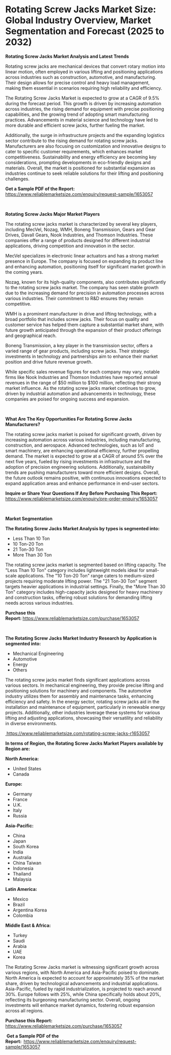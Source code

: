 <p><h1>Rotating Screw Jacks Market Size: Global Industry Overview, Market Segmentation and Forecast (2025 to 2032)</h1></p><p><strong>Rotating Screw Jacks Market Analysis and Latest Trends</strong></p>
<p><p>Rotating screw jacks are mechanical devices that convert rotary motion into linear motion, often employed in various lifting and positioning applications across industries such as construction, automotive, and manufacturing. Their design allows for precise control and heavy load management, making them essential in scenarios requiring high reliability and efficiency.</p><p>The Rotating Screw Jacks Market is expected to grow at a CAGR of 9.5% during the forecast period. This growth is driven by increasing automation across industries, the rising demand for equipment with precise positioning capabilities, and the growing trend of adopting smart manufacturing practices. Advancements in material science and technology have led to more durable and efficient screw jacks, further fueling the market.</p><p>Additionally, the surge in infrastructure projects and the expanding logistics sector contribute to the rising demand for rotating screw jacks. Manufacturers are also focusing on customization and innovative designs to cater to specific customer requirements, which enhances market competitiveness. Sustainability and energy efficiency are becoming key considerations, prompting developments in eco-friendly designs and materials. Overall, the market is positioned for substantial expansion as industries continue to seek reliable solutions for their lifting and positioning challenges.</p></p>
<p><strong>Get a Sample PDF of the Report:&nbsp;</strong> <a href="https://www.reliablemarketsize.com/enquiry/request-sample/1653057?utm_campaign=2526&utm_medium=2&utm_source=Github&utm_content=ia&utm_term=18042025&utm_id=rotating-screw-jacks">https://www.reliablemarketsize.com/enquiry/request-sample/1653057</a></p>
<p>&nbsp;</p>
<p><strong>Rotating Screw Jacks Major Market Players</strong></p>
<p><p>The rotating screw jacks market is characterized by several key players, including MecVel, Nozag, WMH, Boneng Transmission, Gears and Gear Drives, Davall Gears, Nook Industries, and Thomson Industries. These companies offer a range of products designed for different industrial applications, driving competition and innovation in the sector.</p><p>MecVel specializes in electronic linear actuators and has a strong market presence in Europe. The company is focused on expanding its product line and enhancing automation, positioning itself for significant market growth in the coming years.</p><p>Nozag, known for its high-quality components, also contributes significantly to the rotating screw jacks market. The company has seen stable growth due to the increasing demand for precision in automation processes across various industries. Their commitment to R&D ensures they remain competitive.</p><p>WMH is a prominent manufacturer in drive and lifting technology, with a broad portfolio that includes screw jacks. Their focus on quality and customer service has helped them capture a substantial market share, with future growth anticipated through the expansion of their product offerings and geographical reach.</p><p>Boneng Transmission, a key player in the transmission sector, offers a varied range of gear products, including screw jacks. Their strategic investments in technology and partnerships aim to enhance their market position and drive future revenue growth.</p><p>While specific sales revenue figures for each company may vary, notable firms like Nook Industries and Thomson Industries have reported annual revenues in the range of $50 million to $100 million, reflecting their strong market influence. As the rotating screw jacks market continues to grow, driven by industrial automation and advancements in technology, these companies are poised for ongoing success and expansion.</p></p>
<p>&nbsp;</p>
<p><strong>What Are The Key Opportunities For Rotating Screw Jacks Manufacturers?</strong></p>
<p><p>The rotating screw jacks market is poised for significant growth, driven by increasing automation across various industries, including manufacturing, construction, and aerospace. Advanced technologies, such as IoT and smart machinery, are enhancing operational efficiency, further propelling demand. The market is expected to grow at a CAGR of around 5% over the next five years, fueled by rising investments in infrastructure and the adoption of precision engineering solutions. Additionally, sustainability trends are pushing manufacturers toward more efficient designs. Overall, the future outlook remains positive, with continuous innovations expected to expand application areas and enhance performance in end-user sectors.</p></p>
<p><strong>Inquire or Share Your Questions If Any Before Purchasing This Report:</strong> <a href="https://www.reliablemarketsize.com/enquiry/pre-order-enquiry/1653057?utm_campaign=2526&utm_medium=2&utm_source=Github&utm_content=ia&utm_term=18042025&utm_id=rotating-screw-jacks">https://www.reliablemarketsize.com/enquiry/pre-order-enquiry/1653057</a></p>
<p>&nbsp;</p>
<p><strong>Market Segmentation</strong></p>
<p><strong>The Rotating Screw Jacks Market Analysis by types is segmented into:</strong></p>
<p><ul><li>Less Than 10 Ton</li><li>10 Ton-20 Ton</li><li>21 Ton-30 Ton</li><li>More Than 30 Ton</li></ul></p>
<p><p>The rotating screw jacks market is segmented based on lifting capacity. The "Less Than 10 Ton" category includes lightweight models ideal for small-scale applications. The "10 Ton-20 Ton" range caters to medium-sized projects requiring moderate lifting power. The "21 Ton-30 Ton" segment targets heavier applications in industrial settings. Finally, the "More Than 30 Ton" category includes high-capacity jacks designed for heavy machinery and construction tasks, offering robust solutions for demanding lifting needs across various industries.</p></p>
<p><strong>Purchase this Report:&nbsp;</strong><a href="https://www.reliablemarketsize.com/purchase/1653057?utm_campaign=2526&utm_medium=2&utm_source=Github&utm_content=ia&utm_term=18042025&utm_id=rotating-screw-jacks">https://www.reliablemarketsize.com/purchase/1653057</a></p>
<p>&nbsp;</p>
<p><strong>The Rotating Screw Jacks Market Industry Research by Application is segmented into:</strong></p>
<p><ul><li>Mechanical Engineering</li><li>Automotive</li><li>Energy</li><li>Others</li></ul></p>
<p><p>The rotating screw jacks market finds significant applications across various sectors. In mechanical engineering, they provide precise lifting and positioning solutions for machinery and components. The automotive industry utilizes them for assembly and maintenance tasks, enhancing efficiency and safety. In the energy sector, rotating screw jacks aid in the installation and maintenance of equipment, particularly in renewable energy projects. Additionally, other industries leverage these systems for various lifting and adjusting applications, showcasing their versatility and reliability in diverse environments.</p></p>
<p><a href="https://www.reliablemarketsize.com/rotating-screw-jacks-r1653057?utm_campaign=2526&utm_medium=2&utm_source=Github&utm_content=ia&utm_term=18042025&utm_id=rotating-screw-jacks">&nbsp;https://www.reliablemarketsize.com/rotating-screw-jacks-r1653057</a></p>
<p><strong>In terms of Region, the Rotating Screw Jacks Market Players available by Region are:</strong></p>
<p>
    <p> <strong> North America: </strong>
        <ul>
            <li>United States</li>
            <li>Canada</li>
        </ul>
        </p> 
    <p> <strong> Europe: </strong>
        <ul>
            <li>Germany</li>
            <li>France</li>
            <li>U.K.</li>
            <li>Italy</li>
            <li>Russia</li>
        </ul>
        </p> 
    <p> <strong> Asia-Pacific: </strong>
        <ul>
            <li>China</li>
            <li>Japan</li>
            <li>South Korea</li>
            <li>India</li>
            <li>Australia</li>
            <li>China Taiwan</li>
            <li>Indonesia</li>
            <li>Thailand</li>
            <li>Malaysia</li>
        </ul>
        </p> 
    <p> <strong> Latin America: </strong>
        <ul>
            <li>Mexico</li>
            <li>Brazil</li>
            <li>Argentina Korea</li>
            <li>Colombia</li>
        </ul>
        </p> 
    <p> <strong> Middle East & Africa: </strong>
        <ul>
            <li>Turkey</li>
            <li>Saudi</li>
            <li>Arabia</li>
            <li>UAE</li>
            <li>Korea</li>
        </ul>
    </p>
    </p>
<p><p>The Rotating Screw Jacks market is witnessing significant growth across various regions, with North America and Asia-Pacific poised to dominate. North America is expected to account for approximately 35% of the market share, driven by technological advancements and industrial applications. Asia-Pacific, fueled by rapid industrialization, is projected to reach around 30%. Europe follows with 25%, while China specifically holds about 20%, reflecting its burgeoning manufacturing sector. Overall, ongoing investments will enhance market dynamics, fostering robust expansion across all regions.</p></p>
<p><strong>Purchase this Report: </strong><a href="https://www.reliablemarketsize.com/purchase/1653057?utm_campaign=2526&utm_medium=2&utm_source=Github&utm_content=ia&utm_term=18042025&utm_id=rotating-screw-jacks">https://www.reliablemarketsize.com/purchase/1653057</a></p>
<p>&nbsp;<strong>Get a Sample PDF of the Report:&nbsp;&nbsp;</strong><a href="https://www.reliablemarketsize.com/enquiry/request-sample/1653057?utm_campaign=2526&utm_medium=2&utm_source=Github&utm_content=ia&utm_term=18042025&utm_id=rotating-screw-jacks">https://www.reliablemarketsize.com/enquiry/request-sample/1653057</a></p>
<p><strong></strong></p>
<p><p></p><p></p><p></p></p>
